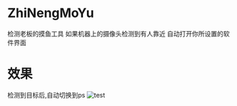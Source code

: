 # ZhiNengMoYu
检测老板的摸鱼工具 如果机器上的摄像头检测到有人靠近 自动打开你所设置的软件界面

# 效果
检测到目标后,自动切换到ps
![test](https://user-images.githubusercontent.com/45678780/153350216-c07090ba-ef79-49e3-8f77-ac93dd864ee3.gif)
